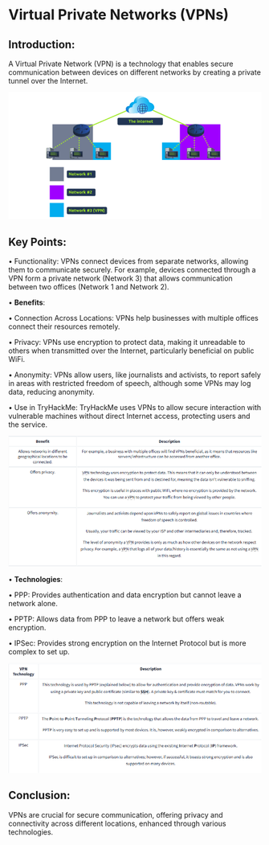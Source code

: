 # Virtual Private Networks (VPNs) 

## Introduction: 
A Virtual Private Network (VPN) is a technology that enables secure communication between devices on different networks by creating a private tunnel over the Internet. 

![From tryhackme](image-2.png)

## Key Points: 

• Functionality: VPNs connect devices from separate networks, allowing them to communicate securely. For example, devices connected through a VPN form a private network (Network 3) that allows communication between two offices (Network 1 and Network 2). 

• __Benefits__: 

• Connection Across Locations: VPNs help businesses with multiple offices connect their resources remotely. 

• Privacy: VPNs use encryption to protect data, making it unreadable to others when transmitted over the Internet, particularly beneficial on public WiFi. 

• Anonymity: VPNs allow users, like journalists and activists, to report safely in areas with restricted freedom of speech, although some VPNs may log data, reducing anonymity. 

• Use in TryHackMe: TryHackMe uses VPNs to allow secure interaction with vulnerable machines without direct Internet access, protecting users and the service. 

![From Tryhackme](image-3.png)

• __Technologies__: 

• PPP: Provides authentication and data encryption but cannot leave a network alone. 

• PPTP: Allows data from PPP to leave a network but offers weak encryption. 

• IPSec: Provides strong encryption on the Internet Protocol but is more complex to set up. 

![From tryhackme](image-4.png)

## Conclusion: 
VPNs are crucial for secure communication, offering privacy and connectivity across different locations, enhanced through various technologies.